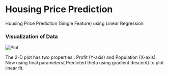 # Housing Price Prediction
Housing Price Prediction (Single Feature) using Linear Regression

### Visualization of Data
![Plot](https://user-images.githubusercontent.com/28994081/42132348-070a7c7c-7d34-11e8-83d8-23af8c8d9196.png)

The 2-D plot has two properties : Profit (Y-axis) and Population (X-axis).
Now using final parameters( Predicted theta using gradient descent) to plot linear fit.


